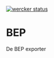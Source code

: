 [![wercker status](https://app.wercker.com/status/4fe19aa4cc549e32b21b580068e97166/s/master "wercker status")](https://app.wercker.com/project/byKey/4fe19aa4cc549e32b21b580068e97166)
# BEP
De BEP exporter
